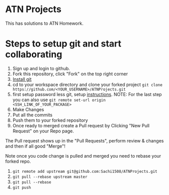 # ATN Projects

This has solutions to ATN Homework.

# Steps to setup git and start collaborating

1. Sign up and login to github.
1. Fork this repository, click "Fork" on the top right corner
1. [Install git](https://git-scm.com/book/en/v2/Getting-Started-Installing-Git)
1. cd to your workspace directory and clone your forked project `git clone https://github.com/<YOUR_USERNAME>/ATNProjects.git`
1. first setup password less git, setup [instructions](https://zzpanqing.github.io/2017/02/28/github-push-without-username-and-password.html).
    NOTE: For the last step you can also use `git remote set-url origin <SSH_LINK_OF_YOUR_PACKAGE>`
1. Make Changes
1. Put all the commits
1. Push them to your forked repository
1. Once ready to merged create a Pull request by Clicking "New Pull Request" on your Repo page.

The Pull request shows up in the "Pull Requests", perform review & changes and then if all good "Merge"!

Note once you code change is pulled and merged you need to rebase your forked repo.

1. `git remote add upstream git@github.com:Sachi1508/ATNProjects.git`
1. `git pull --rebase upstream master`
1. `git pull --rebase`
1. `git push`
